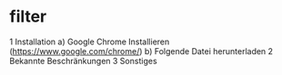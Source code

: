 # filter

1 Installation
	a) Google Chrome Installieren (https://www.google.com/chrome/)
	b) Folgende Datei herunterladen 
2 Bekannte Beschränkungen
3 Sonstiges
